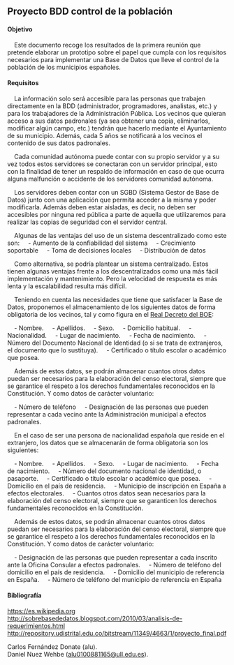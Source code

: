## Proyecto BDD control de la población

#### Objetivo

&nbsp;&nbsp;&nbsp;&nbsp;Este documento recoge los resultados de la primera reunión que pretende elaborar un prototipo sobre el papel que cumpla con los requisitos necesarios para implementar una Base de Datos que lleve el control de la población de los municipios españoles.

#### Requisitos

&nbsp;&nbsp;&nbsp;&nbsp;La información solo será accesible para las personas que trabajen directamente en la BDD (administrador, programadores, analistas, etc.) y para los trabajadores de la Administración Pública. Los vecinos que quieran acceso a sus datos padronales (ya sea obtener una copia, eliminarlos, modificar algún campo, etc.) tendrán que hacerlo mediante el Ayuntamiento de su municipio. Además, cada 5 años se notificará a los vecinos el contenido de sus datos padronales.

&nbsp;&nbsp;&nbsp;&nbsp;Cada comunidad autónoma puede contar con su propio servidor y a su vez todos estos servidores se conectaran con un servidor principal, esto con la finalidad de tener un respaldo de información en caso de que ocurra alguna malfunción o accidente de los servidores comunidad autónoma.

&nbsp;&nbsp;&nbsp;&nbsp;Los servidores deben contar con un SGBD (Sistema Gestor de Base de Datos) junto con una aplicación que permita acceder a la misma y poder modificarla. Además deben estar aisladas, es decir, no deben ser accesibles por ninguna red pública a parte de aquella que utilizaremos para realizar las copias de seguridad con el servidor central.

&nbsp;&nbsp;&nbsp;&nbsp;Algunas de las ventajas del uso de un sistema descentralizado como este son:
&nbsp;&nbsp;&nbsp;&nbsp;- Aumento de la confiabilidad del sistema
&nbsp;&nbsp;&nbsp;&nbsp;- Crecimiento soportable
&nbsp;&nbsp;&nbsp;&nbsp;- Toma de decisiones locales
&nbsp;&nbsp;&nbsp;&nbsp;- Distribución de datos

&nbsp;&nbsp;&nbsp;&nbsp;Como alternativa, se podría plantear un sistema centralizado. Estos tienen algunas ventajas frente a los descentralizados como una más fácil implementación y mantenimiento. Pero la velocidad de respuesta es más lenta y la escalabilidad resulta más difícil.

  
&nbsp;&nbsp;&nbsp;&nbsp;Teniendo en cuenta las necesidades que tiene que satisfacer la Base de Datos, proponemos el almacenamiento de los siguientes datos de forma obligatoria de los vecinos, tal y como figura en el [Real Decreto del BOE](https://www.boe.es/buscar/pdf/1986/BOE-A-1986-21944-consolidado.pdf):

&nbsp;&nbsp;&nbsp;&nbsp;- Nombre.
&nbsp;&nbsp;&nbsp;&nbsp;- Apellidos.
&nbsp;&nbsp;&nbsp;&nbsp;- Sexo.
&nbsp;&nbsp;&nbsp;&nbsp;- Domicilio habitual.
&nbsp;&nbsp;&nbsp;&nbsp;- Nacionalidad.
&nbsp;&nbsp;&nbsp;&nbsp;- Lugar de nacimiento.
&nbsp;&nbsp;&nbsp;&nbsp;- Fecha de nacimiento.
&nbsp;&nbsp;&nbsp;&nbsp;- Número del Documento Nacional de Identidad (o si se trata de extranjeros, el documento que lo sustituya).
&nbsp;&nbsp;&nbsp;&nbsp;- Certificado o título escolar o académico que posea.

&nbsp;&nbsp;&nbsp;&nbsp;Además de estos datos, se podrán almacenar cuantos otros datos puedan ser necesarios para la elaboración del censo electoral, siempre  que  se  garantice  el  respeto  a  los  derechos  fundamentales  reconocidos  en  la Constitución. Y como datos de carácter voluntario:

&nbsp;&nbsp;&nbsp;&nbsp;- Número de teléfono
&nbsp;&nbsp;&nbsp;&nbsp;- Designación  de  las  personas  que  pueden  representar  a  cada  vecino  ante  la Administración municipal a efectos padronales.

&nbsp;&nbsp;&nbsp;&nbsp;En el caso de ser una persona de nacionalidad española que reside en el extranjero, los datos que se almacenarán de forma obligatoria son los siguientes:

&nbsp;&nbsp;&nbsp;&nbsp;- Nombre.
&nbsp;&nbsp;&nbsp;&nbsp;- Apellidos.
&nbsp;&nbsp;&nbsp;&nbsp;- Sexo.
&nbsp;&nbsp;&nbsp;&nbsp;- Lugar de nacimiento.
&nbsp;&nbsp;&nbsp;&nbsp;- Fecha de nacimiento.
&nbsp;&nbsp;&nbsp;&nbsp;- Número del documento nacional de identidad, o pasaporte.
&nbsp;&nbsp;&nbsp;&nbsp;- Certificado o título escolar o académico que posea.
&nbsp;&nbsp;&nbsp;&nbsp;- Domicilio en el país de residencia.
&nbsp;&nbsp;&nbsp;&nbsp;- Municipio de inscripción en España a efectos electorales.
&nbsp;&nbsp;&nbsp;&nbsp;- Cuantos otros datos sean necesarios para la elaboración del censo electoral, siempre que se garanticen los derechos fundamentales reconocidos en la Constitución.

&nbsp;&nbsp;&nbsp;&nbsp;Además de estos datos, se podrán almacenar cuantos otros datos puedan ser necesarios para la elaboración del censo electoral, siempre  que  se  garantice  el  respeto  a  los  derechos  fundamentales  reconocidos  en  la Constitución. Y como datos de carácter voluntario:

&nbsp;&nbsp;&nbsp;&nbsp;- Designación de las personas que pueden representar a cada inscrito ante la Oficina Consular a efectos padronales.
&nbsp;&nbsp;&nbsp;&nbsp;- Número de teléfono del domicilio en el país de residencia.
&nbsp;&nbsp;&nbsp;&nbsp;- Domicilio del municipio de referencia en España.
&nbsp;&nbsp;&nbsp;&nbsp;- Número de teléfono del municipio de referencia en España
  
#### Bibliografía

<https://es.wikipedia.org>  
<http://sobrebasededatos.blogspot.com/2010/03/analisis-de-requerimientos.html>  
<http://repository.udistrital.edu.co/bitstream/11349/4663/1/proyecto_final.pdf>


Carlos Fernández Donate (alu).  
Daniel Nuez Wehbe (alu0100881165@ull.edu.es).



  
